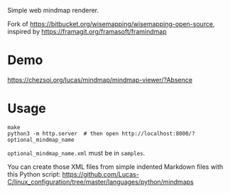 Simple web mindmap renderer.

Fork of https://bitbucket.org/wisemapping/wisemapping-open-source, inspired by https://framagit.org/framasoft/framindmap

# Demo

https://chezsoi.org/lucas/mindmap/mindmap-viewer/?Absence

# Usage

    make
    python3 -m http.server  # then open http://localhost:8000/?optional_mindmap_name

`optional_mindmap_name.xml` must be in `samples`.

You can create those XML files from simple indented Markdown files with this Python script: https://github.com/Lucas-C/linux_configuration/tree/master/languages/python/mindmaps

<!--
TODO:
- fix viewport/size
- `&solarize_theme`: `ag -Q 'rgb(82,92,97)'`
- expand the mindmap at start
- `Synchronous XMLHttpRequest` warning comes from the way XML mindmaps are loaded in LocalStorageManager.js
-->
